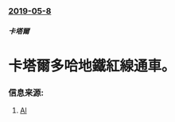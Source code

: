 ### [2019-05-8](/news/2019/05/8/index.md)

##### 卡塔爾
# 卡塔爾多哈地鐵紅線通車。 




### 信息来源:

1. [Al](https://www.aljazeera.com/news/2019/05/qatar-rolls-landmark-metro-public-190508104457971.html)
